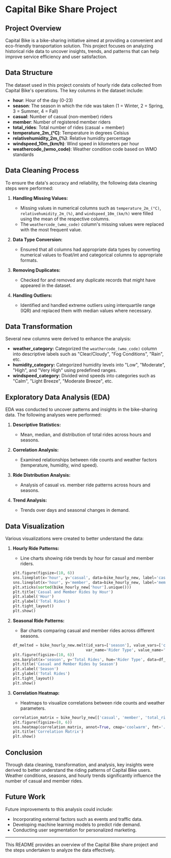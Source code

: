 # Capital Bike Share Project

## Project Overview
Capital Bike is a bike-sharing initiative aimed at providing a convenient and eco-friendly transportation solution. This project focuses on analyzing historical ride data to uncover insights, trends, and patterns that can help improve service efficiency and user satisfaction.

## Data Structure
The dataset used in this project consists of hourly ride data collected from Capital Bike's operations. The key columns in the dataset include:

- **hour**: Hour of the day (0-23)
- **season**: The season in which the ride was taken (1 = Winter, 2 = Spring, 3 = Summer, 4 = Fall)
- **casual**: Number of casual (non-member) riders
- **member**: Number of registered member riders
- **total_rides**: Total number of rides (casual + member)
- **temperature_2m_(°C)**: Temperature in degrees Celsius
- **relativehumidity_2m_(%)**: Relative humidity percentage
- **windspeed_10m_(km/h)**: Wind speed in kilometers per hour
- **weathercode_(wmo_code)**: Weather condition code based on WMO standards

## Data Cleaning Process
To ensure the data's accuracy and reliability, the following data cleaning steps were performed:

1. **Handling Missing Values:**
   - Missing values in numerical columns such as `temperature_2m_(°C)`, `relativehumidity_2m_(%)`, and `windspeed_10m_(km/h)` were filled using the mean of the respective columns.
   - The `weathercode_(wmo_code)` column's missing values were replaced with the most frequent value.

2. **Data Type Conversion:**
   - Ensured that all columns had appropriate data types by converting numerical values to float/int and categorical columns to appropriate formats.

3. **Removing Duplicates:**
   - Checked for and removed any duplicate records that might have appeared in the dataset.

4. **Handling Outliers:**
   - Identified and handled extreme outliers using interquartile range (IQR) and replaced them with median values where necessary.

## Data Transformation
Several new columns were derived to enhance the analysis:

- **weather_category:** Categorized the `weathercode_(wmo_code)` column into descriptive labels such as "Clear/Cloudy", "Fog Conditions", "Rain", etc.
- **humidity_category:** Categorized humidity levels into "Low", "Moderate", "High", and "Very High" using predefined ranges.
- **windspeed_category:** Divided wind speeds into categories such as "Calm", "Light Breeze", "Moderate Breeze", etc.

## Exploratory Data Analysis (EDA)
EDA was conducted to uncover patterns and insights in the bike-sharing data. The following analyses were performed:

1. **Descriptive Statistics:**
   - Mean, median, and distribution of total rides across hours and seasons.

2. **Correlation Analysis:**
   - Examined relationships between ride counts and weather factors (temperature, humidity, wind speed).

3. **Ride Distribution Analysis:**
   - Analysis of casual vs. member ride patterns across hours and seasons.

4. **Trend Analysis:**
   - Trends over days and seasonal changes in demand.

## Data Visualization
Various visualizations were created to better understand the data:

1. **Hourly Ride Patterns:**
   - Line charts showing ride trends by hour for casual and member riders.
   ```python
   plt.figure(figsize=(10, 6))
   sns.lineplot(x='hour', y='casual', data=bike_hourly_new, label='casual', color='blue')
   sns.lineplot(x='hour', y='member', data=bike_hourly_new, label='member', color='red')
   plt.xticks(sorted(bike_hourly_new['hour'].unique()))
   plt.title('Casual and Member Rides by Hour')
   plt.xlabel('Hour')
   plt.ylabel('Total Rides')
   plt.tight_layout()
   plt.show()
   ```

2. **Seasonal Ride Patterns:**
   - Bar charts comparing casual and member rides across different seasons.
   ```python
   df_melted = bike_hourly_new.melt(id_vars=['season'], value_vars=['casual', 'member'],
                                   var_name='Rider Type', value_name='Total Rides')
   plt.figure(figsize=(10, 6))
   sns.barplot(x='season', y='Total Rides', hue='Rider Type', data=df_melted, palette=['blue', 'red'])
   plt.title('Casual and Member Rides by Season')
   plt.xlabel('Season')
   plt.ylabel('Total Rides')
   plt.tight_layout()
   plt.show()
   ```

3. **Correlation Heatmap:**
   - Heatmaps to visualize correlations between ride counts and weather parameters.
   ```python
   correlation_matrix = bike_hourly_new[['casual', 'member', 'total_rides', 'temperature_2m_(°C)', 'relativehumidity_2m_(%)', 'windspeed_10m_(km/h)']].corr()
   plt.figure(figsize=(8, 6))
   sns.heatmap(correlation_matrix, annot=True, cmap='coolwarm', fmt='.2f')
   plt.title('Correlation Matrix')
   plt.show()
   ```

## Conclusion
Through data cleaning, transformation, and analysis, key insights were derived to better understand the riding patterns of Capital Bike users. Weather conditions, seasons, and hourly trends significantly influence the number of casual and member rides.

## Future Work
Future improvements to this analysis could include:
- Incorporating external factors such as events and traffic data.
- Developing machine learning models to predict ride demand.
- Conducting user segmentation for personalized marketing.

---

This README provides an overview of the Capital Bike share project and the steps undertaken to analyze the data effectively.

